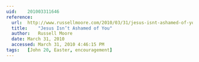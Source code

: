 ```yaml
---
uid:	201003311646
reference:
  url:	http://www.russellmoore.com/2010/03/31/jesus-isnt-ashamed-of-you/
  title:	"Jesus Isn’t Ashamed of You"
  author:	Russell Moore
  date:	March 31, 2010
  accessed:	March 31, 2010 4:46:15 PM
tags:	[John 20, Easter, encouragement]
---
```

